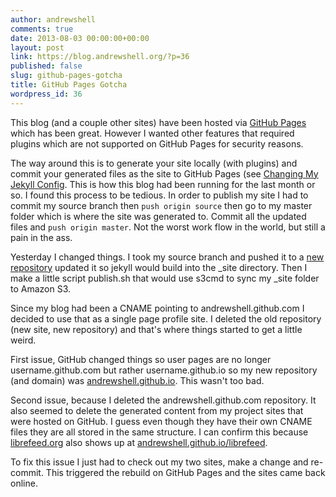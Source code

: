 ```yaml
---
author: andrewshell
comments: true
date: 2013-08-03 00:00:00+00:00
layout: post
link: https://blog.andrewshell.org/?p=36
published: false
slug: github-pages-gotcha
title: GitHub Pages Gotcha
wordpress_id: 36
---
```


This blog (and a couple other sites) have been hosted via [GitHub Pages](http://pages.github.com/) which has been great.  However I wanted other features that required plugins which are not supported on GitHub Pages for security reasons.





The way around this is to generate your site locally (with plugins) and commit your generated files as the site to GitHub Pages (see [Changing My Jekyll Config](/changing-jekyll-config/).  This is how this blog had been running for the last month or so.  I found this process to be tedious.  In order to publish my site I had to commit my source branch then `push origin source` then go to my master folder which is where the site was generated to.  Commit all the updated files and `push origin master`.  Not the worst work flow in the world, but still a pain in the ass.





Yesterday I changed things.  I took my source branch and pushed it to a [new repository](https://github.com/andrewshell/blog.andrewshell.org) updated it so jekyll would build into the _site directory.  Then I make a little script publish.sh that would use s3cmd to sync my _site folder to Amazon S3.





Since my blog had been a CNAME pointing to andrewshell.github.com I decided to use that as a single page profile site.  I deleted the old repository (new site, new repository) and that's where things started to get a little weird.





First issue, GitHub changed things so user pages are no longer username.github.com but rather username.github.io so my new repository (and domain) was [andrewshell.github.io](http://andrewshell.github.io/).  This wasn't too bad.





Second issue, because I deleted the andrewshell.github.com repository.  It also seemed to delete the generated content from my project sites that were hosted on GitHub.  I guess even though they have their own CNAME files they are all stored in the same structure.  I can confirm this because [librefeed.org](http://www.librefeed.org) also shows up at [andrewshell.github.io/librefeed](http://andrewshell.github.io/librefeed/).





To fix this issue I just had to check out my two sites, make a change and re-commit.  This triggered the rebuild on GitHub Pages and the sites came back online.
